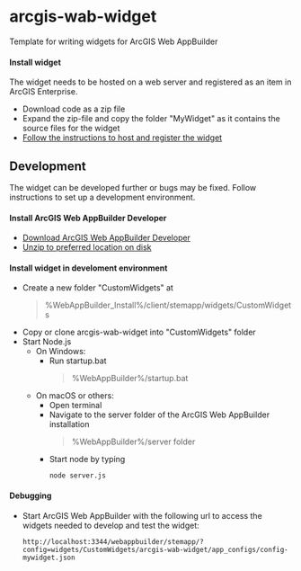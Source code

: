 # arcgis-wab-widget
Template for writing widgets for ArcGIS Web AppBuilder

#### Install widget
The widget needs to be hosted on a web server and registered as an item in ArcGIS Enterprise.
- Download code as a zip file
- Expand the zip-file and copy the folder "MyWidget" as it contains the source files for the widget
- [Follow the instructions to host and register the widget](https://enterprise.arcgis.com/en/web-appbuilder/latest/create-apps/add-custom-widgets.htm)

## Development
The widget can be developed further or bugs may be fixed. Follow instructions to set up a development environment.

#### Install ArcGIS Web AppBuilder Developer
- [Download ArcGIS Web AppBuilder Developer](https://developers.arcgis.com/downloads/#web-appbuilder)
- [Unzip to preferred location on disk](https://developers.arcgis.com/web-appbuilder/guide/getstarted.htm)

#### Install widget in develoment environment
- Create a new folder "CustomWidgets" at
  > %WebAppBuilder_Install%/client/stemapp/widgets/CustomWidgets
- Copy or clone arcgis-wab-widget into "CustomWidgets" folder
- Start Node.js
  - On Windows: 
    - Run startup.bat
      > %WebAppBuilder%/startup.bat
  - On macOS or others:
    - Open terminal
    - Navigate to the server folder of the ArcGIS Web AppBuilder installation
      > %WebAppBuilder%/server folder 
    - Start node by typing
      ```
      node server.js
      ```

#### Debugging
- Start ArcGIS Web AppBuilder with the following url to access the widgets needed to develop and test the widget:
  ```
  http://localhost:3344/webappbuilder/stemapp/?config=widgets/CustomWidgets/arcgis-wab-widget/app_configs/config-mywidget.json
  ```
